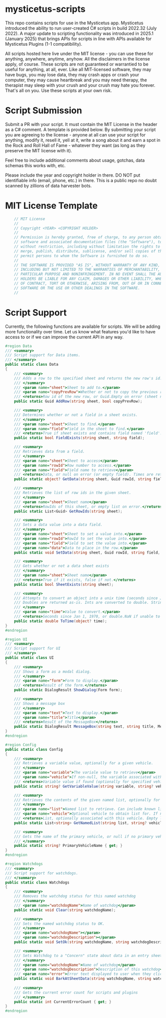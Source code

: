 # mysticetus-scripts

This repo contains scripts for use in the Mysticetus app. Mysticetus introduced the ability to run user-created C# scripts in build 2022.32 (July 2022). A major update to scripting functionality was introduced in 2025.1 (January 2025) that brings APIs for scripts in line with APIs available for Mysticetus Plugins (1-1 compatibility).

All scripts hosted here live under the MIT license - you can use these for anything, anywhere, anytime, anyhow. All the disclaimers in the license apply, of course. These scripts are not guaranteed or warrantied to be useful for anything, at all, ever. Like all MIT-licensed software, they may have bugs, you may lose data, they may crash apps or crash your computer, they may cause heartbreak and you may need therapy, the therapist may sleep with your crush and your crush may hate you forever. That's all on you. Use these scripts at your own risk.

# Script Submission

Submit a PR with your script. It must contain the MIT License in the header as a C# comment. A template is provided below. By submitting your script you are agreeing to the license - anyone at all can use your script for anything, modify it, resell it, yell at it, write a song about it and earn a spot in the Rock and Roll Hall of Fame - whatever they want (as long as they preserve the MIT license with it).

Feel free to include additional comments about usage, gotchas, data schemas this works with, etc.

Please include the year and copyright holder in there. DO NOT put identifiable info (email, phone, etc.) in there. This is a public repo no doubt scanned by zillions of data harvester bots.

# MIT License Template
```csharp
    // MIT License
    //
    // Copyright <YEAR> <COPYRIGHT HOLDER>
    //
    // Permission is hereby granted, free of charge, to any person obtaining a copy of this
    // software and associated documentation files (the "Software"), to deal in the Software
    // without restriction, including without limitation the rights to use, copy, modify,
    // merge, publish, distribute, sublicense, and/or sell copies of the Software, and to
    // permit persons to whom the Software is furnished to do so.
    // 
    // THE SOFTWARE IS PROVIDED "AS IS", WITHOUT WARRANTY OF ANY KIND, EXPRESS OR IMPLIED,
    // INCLUDING BUT NOT LIMITED TO THE WARRANTIES OF MERCHANTABILITY, FITNESS FOR A
    // PARTICULAR PURPOSE AND NONINFRINGEMENT. IN NO EVENT SHALL THE AUTHORS OR COPYRIGHT
    // HOLDERS BE LIABLE FOR ANY CLAIM, DAMAGES OR OTHER LIABILITY, WHETHER IN AN ACTION
    // OF CONTRACT, TORT OR OTHERWISE, ARISING FROM, OUT OF OR IN CONNECTION WITH THE
    // SOFTWARE OR THE USE OR OTHER DEALINGS IN THE SOFTWARE.
    //
```
# Script Support
Currently, the following functions are available for scripts. We will be adding more functionality over time. Let us know what features you'd like to have access to or if we can improve the current API in any way.
```csharp
#region Data
/// <summary>
/// Script support for Data items.
/// </summary>
public static class Data
{
    /// <summary>
    /// Adds a row to the specified sheet and returns the new row's id.
    /// </summary>
    /// <param name="sheet">Sheet to add to.</param>
    /// <param name="copyPrevRow">Whether or not to copy the previous row (if it exists) to this new row</param>
    /// <returns>Row id of the new row, or Guid.Empty on error (sheet not found, etc.)</returns>
    public static Guid AddRow(string sheet, bool copyPrevRow);

    /// <summary>
    /// Determines whether or not a field in a sheet exists.
    /// </summary>
    /// <param name="sheet">Sheet to find.</param>
    /// <param name="field">Field in the sheet to find.</param>
    /// <returns>True if sheet exists and contains field named 'field'.</returns>
    public static bool FieldExists(string sheet, string field);

    /// <summary>
    /// Retrieves data from a field. 
    /// </summary>
    /// <param name="sheet">Sheet to access</param>
    /// <param name="rowId">Row number to access.</param>
    /// <param name="field">Field name to retrieve</param>
    /// <returns>Data, or null on error (or empty field). Times are returned as a unix time unix times (seconds since jan 1, 1970) double value inc fractional seconds.</returns>
    public static object? GetData(string sheet, Guid rowId, string field);

    /// <summary>
    /// Retrieves the list of row ids in the given sheet.
    /// </summary>
    /// <param name="sheet">Sheet name</param>
    /// <returns>RowIds of this sheet, or empty list on error.</returns>
    public static List<Guid> GetRowIds(string sheet);

    /// <summary>
    /// Sets a data value into a data field.
    /// </summary>
    /// <param name="sheet">Sheet to set a value into.</param>
    /// <param name="rowId">RowId to set the value into.</param>
    /// <param name="field">Field to set the value into.</param>
    /// <param name="data">Data to place in the row.</param>
    public static void SetData(string sheet, Guid rowId, string field, object? data);

    /// <summary>
    /// Gets whether or not a data sheet exists
    /// </summary>
    /// <param name="sheet">Sheet name</param>
    /// <returns>True if it exists, false if not.</returns>
    public static bool SheetExists(string sheet);

    /// <summary>
    /// Attempts to convert an object into a unix time (seconds since Jan 1, 1970). Will be negative if before 1970.
    /// Doubles are returned as-is. Ints are converted to double. Strings are parsed. Anything else returns double.NaN.
    /// </summary>
    /// <param name="time">Value to convert.</param>
    /// <returns>Seconds since Jan 1, 1970, or double.NaN if unable to parse/convert.</returns>
    public static double ToTime(object? time);
}
#endregion

#region UI
/// <summary>
/// Script support for UI 
/// </summary>
public static class UI
{
    /// <summary>
    /// Shows a form as a modal dialog.
    /// </summary>
    /// <param name="form">Form to display.</param>
    /// <returns>Result of the form.</returns>
    public static DialogResult ShowDialog(Form form);

    /// <summary>
    /// Shows a message box
    /// </summary>
    /// <param name="text">Text to display.</param>
    /// <param name="title">Title</param>
    /// <returns>Result of the MessageBox</returns>
    public static DialogResult MessageBox(string text, string title, MessageBoxButtons buttons);
}
#endregion

#region Config
public static class Config
{
    /// <summary>
    /// Retrieves a variable value, optionally for a given vehicle.
    /// </summary>
    /// <param name="variable">The variale value to retrieve</param>
    /// <param name="vehicle">If non-null, the variable associated with this vehicle. If null, looks for "all vehicles"</param>
    /// <returns>Variable value if found (optionally for specified vehicle) - null, otherwise </returns>
    public static string? GetVariableValue(string variable, string? vehicle = null);

    /// <summary>
    /// Retrieves the contents of the given named list, optionally for a specified vehicle.
    /// </summary>
    /// <param name="list">Named list to retrieve. Can include known lists such as {observers}, {obsplatforms}, etc.</param>
    /// <param name="vehicle">Optional vehicle to obtain list for. If null looks for "all vehicles"</param>
    /// <returns>List, optionally associated with this vehicle. Empty list on error.</returns>
    public static List<string> GetNamedList(string list, string? vehicle = null);

    /// <summary>
    /// Gets the name of the primary vehicle, or null if no primary vehicle.
    /// </summary>
    public static string? PrimaryVehicleName { get; }
}
#endregion

#region Watchdogs
/// <summary>
/// Script support for watchdogs.
/// </summary>
public static class Watchdogs
{
    /// <summary>
    /// Removes the watchdog status for this named watchdog
    /// </summary>
    /// <param name="watchdogName">Name of watchdog</param>
    public static void Clear(string watchdogName);

    /// <summary>
    /// Sets the named watchdog status to OK.
    /// </summary>
    /// <param name="watchdogName"></param>
    /// <param name="watchdogDescription"></param>
    public static void SetOk(string watchdogName, string watchdogDescription);

    /// <summary>
    /// Sets Watchdog to a "Concern" state about data in an entry sheet.
    /// </summary>
    /// <param name="watchdogName">Name of watchdog</param>
    /// <param name="watchdogDescription">Description of this watchdog</param>
    /// <param name="error">Error text displayed to user when they click on Concern.</param>
    public static void BarkAtSheetData(string watchdogName, string watchdogDescription, string error, string sheet, Guid rowId, string field);
    
    /// <summary>
    /// Gets the current error count for scripts and plugins
    /// </summary>
    public static int CurrentErrorCount { get; }
}
#endregion
```
